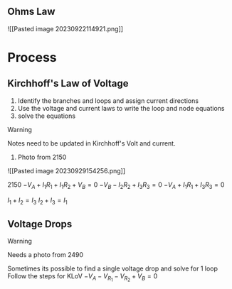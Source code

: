 ## Ohms Law
![[Pasted image 20230922114921.png]]
# Process

## Kirchhoff's Law of Voltage
1. Identify the branches and loops and assign current directions
2. Use the voltage and current laws to write the loop and node equations
3. solve the equations

>[!Warning]
>Notes need to be updated in Kirchhoff's Volt and current.
>1. Photo from 2150

![[Pasted image 20230929154256.png]]

2150
$-V_A + I_1R_1+I_1R_2+V_B=0$
$-V_B-I_2R_2+I_3R_3=0$
$-V_A+I_1R_1+I_3R_3=0$

$I_1+I_2=I_3$
$I_2+I_3=I_1$

## Voltage Drops
>[!Warning]
>Needs a photo from 2490

Sometimes its possible to find a single voltage drop and solve for 1 loop
Follow the steps for KLoV
$-V_A-V_{R_1}-V_{R_2}+V_B=0$


